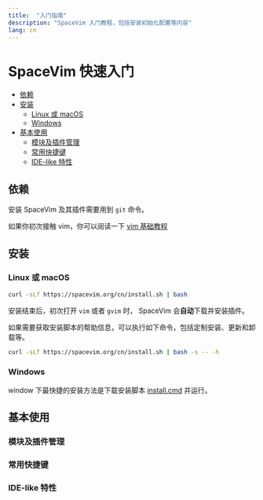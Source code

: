 ```yaml
---
title:  "入门指南"
description: "SpaceVim 入门教程，包括安装初始化配置等内容"
lang: cn
---
```



# SpaceVim 快速入门

<!-- vim-markdown-toc GFM -->

- [依赖](#依赖)
- [安装](#安装)
  - [Linux 或 macOS](#linux-或-macos)
  - [Windows](#windows)
- [基本使用](#基本使用)
  - [模块及插件管理](#模块及插件管理)
  - [常用快捷键](#常用快捷键)
  - [IDE-like 特性](#ide-like-特性)

<!-- vim-markdown-toc -->

## 依赖

安装 SpaceVim 及其插件需要用到 `git` 命令。

如果你初次接触 vim，你可以阅读一下 [vim 基础教程](https://github.com/wsdjeg/vim-galore-zh_cn/blob/master/README.md)

## 安装

### Linux 或 macOS

```bash
curl -sLf https://spacevim.org/cn/install.sh | bash
```

安装结束后，初次打开 `vim` 或者 `gvim` 时， SpaceVim 会**自动**下载并安装插件。

如果需要获取安装脚本的帮助信息，可以执行如下命令，包括定制安装、更新和卸载等。

```bash
curl -sLf https://spacevim.org/cn/install.sh | bash -s -- -h
```

### Windows

window 下最快捷的安装方法是下载安装脚本 [install.cmd](https://spacevim.org/cn/install.cmd) 并运行。

## 基本使用

### 模块及插件管理

### 常用快捷键

### IDE-like 特性
